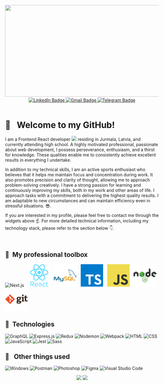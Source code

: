 <div align="center">
  <img src="https://media.giphy.com/media/dWesBcTLavkZuG35MI/giphy.gif" width="600" height="300"/>
</div>

<div id="badges" align="center">
  <a href="https://www.linkedin.com/in/alexander-kuznecov/" target="_blank"">
    <img src="https://img.shields.io/badge/LinkedIn-blue?logo=linkedin&logoColor=white&style=for-the-badge" alt="LinkedIn Badge"/>
  </a>
  <a href="https://alexander.kuznecov16@gmail.com">
    <img src="https://img.shields.io/badge/Gmail-red?logo=gmail&logoColor=white&style=for-the-badge" alt="Gmail Badge"/>
  </a>
  <a href="https://t.me/kznws">
    <img src="https://img.shields.io/badge/Telegram-blue?logo=telegram&logoColor=white&style=for-the-badge" alt="Telegram Badge"/>
  </a>
</div>

<div id="badges" align="center">
  <img src="https://komarev.com/ghpvc/?username=alexkuznecov160z&style=for-the-badge" alt=""/>
</div>

# 👋 &nbsp; Welcome to my GitHub!

I am a Frontend React developer <img src="https://media.giphy.com/media/WUlplcMpOCEmTGBtBW/giphy.gif" width="30px"> residing in Jurmala, Latvia, and currently attending high school. A highly motivated professional, passionate about web development, I possess perseverance, enthusiasm, and a thirst for knowledge. These qualities enable me to consistently achieve excellent results in everything I undertake.

In addition to my technical skills, I am an active sports enthusiast who believes that it helps me maintain focus and concentration during work. It also promotes precision and clarity of thought, allowing me to approach problem-solving creatively. I have a strong passion for learning and continuously improving my skills, both in my work and other areas of life. I approach tasks with a commitment to delivering the highest quality results. I am adaptable to new circumstances and can maintain efficiency even in stressful situations. 😎.

If you are interested in my profile, please feel free to contact me through the widgets above ☝️. For more detailed technical information, including my technology stack, please refer to the section below 👇.

&nbsp;

## 🧰 &nbsp;My professional toolbox

<img src="https://raw.githubusercontent.com/vercel/next.js/canary/examples/cms-contentful/public/nextjs.svg" alt="Next.js" width="75" height="75"/> &nbsp;
<img  src="https://raw.githubusercontent.com/devicons/devicon/master/icons/react/react-original-wordmark.svg" alt="React" width="75" height="75"/> &nbsp;
<img  src="https://raw.githubusercontent.com/devicons/devicon/master/icons/mysql/mysql-original-wordmark.svg" alt="MySQL" width="75" height="75"/> &nbsp;
<img  src="https://raw.githubusercontent.com/devicons/devicon/master/icons/typescript/typescript-original.svg" alt="TypeScript" width="75" height="75"/> &nbsp;
<img  src="https://raw.githubusercontent.com/devicons/devicon/master/icons/javascript/javascript-original.svg" alt="JavaScript" width="75" height="75"/> &nbsp;
<img  src="https://raw.githubusercontent.com/devicons/devicon/master/icons/nodejs/nodejs-original-wordmark.svg" alt="Node" width="75" height="75"/> &nbsp;
<img  src="https://raw.githubusercontent.com/devicons/devicon/1119b9f84c0290e0f0b38982099a2bd027a48bf1/icons/git/git-original-wordmark.svg" alt="Git" width="75" height="75"/> &nbsp;

## 🔧 &nbsp;Technologies

![GraphQL](https://img.shields.io/badge/GraphQL-E10098?style=for-the-badge&logo=GraphQL&logoColor=white)
![Express.js](https://img.shields.io/badge/Express.js-000000?style=for-the-badge&logo=Express&logoColor=white)
![Redux](https://img.shields.io/badge/Redux-764ABC?style=for-the-badge&logo=Redux&logoColor=white)
![Nodemon](https://img.shields.io/badge/Nodemon-76D04B?style=for-the-badge&logo=Nodemon&logoColor=white)
![Webpack](https://img.shields.io/badge/Webpack-8DD6F9?style=for-the-badge&logo=Webpack&logoColor=black)
![HTML](https://img.shields.io/badge/HTML-239120?style=for-the-badge&logo=HTML5&logoColor=white)
![CSS](https://img.shields.io/badge/CSS-1572B6?style=for-the-badge&logo=CSS3&logoColor=white)
![JavaScript](https://img.shields.io/badge/JavaScript-F7DF1E?style=for-the-badge&logo=JavaScript&logoColor=black)
![Jest](https://img.shields.io/badge/Jest-C21325?style=for-the-badge&logo=Jest&logoColor=white)
![Sass](https://img.shields.io/badge/Sass-CC6699?style=for-the-badge&logo=Sass&logoColor=white)

## 🔌 &nbsp; Other things used

![Windows](https://img.shields.io/badge/Windows-0078D6?style=for-the-badge&logo=windows&logoColor=white)
![Postman](https://img.shields.io/badge/Postman-FF6C37?style=for-the-badge&logo=Postman&logoColor=white)
![Photoshop](https://img.shields.io/badge/Photoshop-31A8FF?style=for-the-badge&logo=Adobe%20Photoshop&logoColor=white)
![Figma](https://img.shields.io/badge/Figma-F24E1E?style=for-the-badge&logo=Figma&logoColor=white)
![Visual Studio Code](https://img.shields.io/badge/Visual%20Studio%20Code-007ACC?style=for-the-badge&logo=Visual%20Studio%20Code&logoColor=white)

<p align = 'center'>
 <a href="https://github-readme-stats.vercel.app/api?username=alexkuznecov16&show_icons=true&count_private=true"><img height=150 src="https://github-readme-stats.vercel.app/api?username=alexkuznecov16&show_icons=true&count_private=true" /></a>
<a href="https://github.com/alexkuznecov16/github-readme-stats"><img height=150 src="https://github-readme-stats.vercel.app/api/top-langs/?username=alexkuznecov16&layout=compact" /></a>
 </p>
